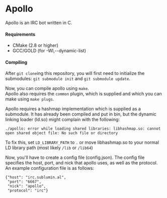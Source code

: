 # Apollo
Apollo is an IRC bot written in C.

#### Requirements

 * CMake (2.8 or higher)
 * GCC/GOLD (for -Wl,--dynamic-list)

#### Compiling
After `git clone`ing this repository, you will first need to initialize the submodules: `git submodule init` and `git submodule update`.

Now, you can compile apollo using `make`.  
Apollo also requires the `common` plugin, which is supplied and which you can make using `make plugs`.

Apollo requires a hashmap implementation which is supplied as a submodule. It has already been compiled and put in bin, but the dynamic linking loader (ld.so) might complain with the following:  

`./apollo: error while loading shared libraries: libhashmap.so: cannot open shared object file: No such file or directory`

To fix this, set `LD_LIBRARY_PATH` to `.` or move libhashmap.so to your normal LD library path (most likely `/lib` or `/lib64`)

Now, you'll have to create a config file (config.json). The config file specifies the host, port, and nick that apollo uses, as well as the protocol.  
An example configuration file is as follows:
    
    {"host": "irc.sublumin.al",
     "port": "6667",
     "nick": "apollo",
     "protocol": "irc"}
    

